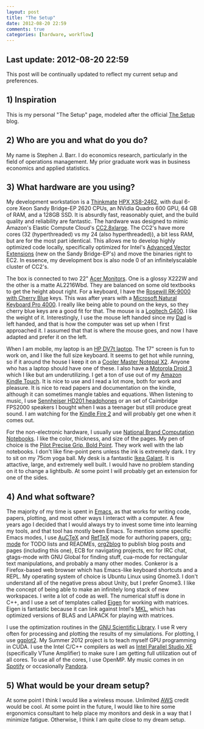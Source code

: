 ```yaml
---
layout: post
title: "The Setup"
date: 2012-08-20 22:59
comments: true
categories: [hardware, workflow]
---
```


## Last update: 2012-08-20 22:59
This post will be continually updated to reflect my current setup and preferences.

## 1) Inspiration
  This is my personal "The Setup" page, modeled after the official [The Setup] blog.

[The Setup]: http://usesthis.com


## 2) Who are you and what do you do?
  My name is Stephen J. Barr. I do economics research, particularly in the field of operations management. My prior graduate work was in business economics and applied statistics.

## 3) What hardware are you using?
  My development workstation is a [Thinkmate] [HPX XS8-2462], with dual 6-core Xeon Sandy Bridge-EP 2620 CPUs, an NVidia Quadro 600 GPU, 64 GB of RAM, and a 128GB SSD. It is absurdly fast, reasonably quiet, and the build quality and reliability are fantastic. The hardware was designed to mimic Amazon's Elastic Compute Cloud's [CC2.8xlarge]. The CC2's have more cores (32 (hyperthreaded) vs my 24 (also hyperthreaded)), a bit less RAM, but are for the most part identical. This allows me to develop highly optimized code locally, specifically optimized for Intel's [Advanced Vector Extensions] (new on the Sandy Bridge-EP's) and move the binaries right to EC2. In essence, my development box is also node 0 of an infinitelyscalable cluster of CC2's. 

The box is connected to two 22" [Acer Monitors]. One is a glossy X222W and the other is a matte AL2216Wbd. They are balanced on some old textbooks to get the height about right. For a keyboard, I have the [Rosewill RK-9000 with Cherry Blue] keys. This was after years with a [Microsoft Natural Keyboard Pro 4000]. I really like being able to pound on the keys, so they cherry blue keys are a good fit for that. The mouse is a [Logitech G400]. I like the weight of it. Interestingly, I use the mouse left handed since my [Dad] is left handed, and that is how the computer was set up when I first approached it. I assumed that that is where the mouse goes, and now I have adapted and prefer it on the left. 

When I am mobile, my laptop is an [HP DV7t laptop]. The 17" screen is fun to work on, and I like the full size keyboard. It seems to get hot while running, so if it around the house I keep it on a [Cooler Master Notepal X2]. Anyone who has a laptop should have one of these. I also have a [Motorola Droid 3] which I like but am underutilizing. I get a ton of use out of my [Amazon Kindle Touch]. It is nice to use and I read a lot more, both for work and pleasure. It is nice to read papers and documentation on the kindle, although it can sometimes mangle tables and equations. When listening to music, I use [Sennheiser HD201 headphones] or an set of Caimbridge FPS2000 speakers I bought when I was a teenager but still produce great sound. I am watching for the [Kindle Fire 2](http://www.techradar.com/us/news/mobile-computing/tablets/amazon-kindle-fire-2-release-date-news-and-rumours-1043361) and will probably get one when it comes out.

  For the non-electronic hardware, I usually use [National Brand Computation Notebooks]. I like the color, thickness, and size of the pages. My pen of choice is the [Pilot Precise Grip, Bold Point]. They work well with the lab notebooks. I don't like fine-point pens unless the ink is extremely dark. I
try to sit on my 75cm yoga ball. My desk is a fantastic [Ikea Galant](http://www.ikea.com/us/en/catalog/products/S99806947/). It is attactive, large, and extremely well built. I would have no problem standing on it to change a lightbulb. At some point I will probably get an extension for one of the sides.

[Thinkmate]: http://www.thinkmate.com
[HPX XS8-2462]: http://www.thinkmate.com/System/HPX_XS8-2462
[CC2.8xlarge]: http://aws.typepad.com/aws/2011/11/next-generation-cluster-computing-on-amazon-ec2-the-cc2-instance-type.html
[Advanced Vector Extensions]: http://software.intel.com/en-us/avx/
[Acer Monitors]: http://www.amazon.com/Acer-V223W-EJBD-22-Inch-Display/dp/B003D59FEQ/ref%3Dsr_1_1?ie%3DUTF8&qid%3D1337622028&sr%3D8-1
[Rosewill RK-9000 with Cherry Blue]: http://www.amazon.com/Rosewill-Mechanical-Keyboard-RK-9000-Cherry/dp/B004F38Y7Y/ref%3Dsr_1_2?s%3Delectronics&ie%3DUTF8&qid%3D1337621996&sr%3D1-2
[Microsoft Natural Keyboard Pro 4000]: http://www.microsoft.com/hardware/en-us/p/natural-ergonomic-keyboard-4000
[Logitech G400]: http://www.amazon.com/Logitech-Optical-Gaming-High-Precision-910-002277/dp/B0055QZ216/ref%3Dsr_1_2?ie%3DUTF8&qid%3D1337621829&sr%3D8-2
[Dad]: http://www.jeff-barr.com/
[HP DV7t laptop]: http://www.hp.com/united-states/campaigns/holiday-beats/dv7t.html
[Cooler Master Notepal X2]: http://www.amazon.com/Cooler-Master-Notepal-Notebook-R9-NBC-4WAK-GP/dp/B002MU1ZRS/ref%3Dsr_1_6?ie%3DUTF8&qid%3D1337632761&sr%3D8-6
[Motorola Droid 3]: http://www.motorola.com/Consumers/US-EN/Consumer-Product-and-Services/Mobile-Phones/DROID-3-by-MOTOROLA-US-EN
[Amazon Kindle Touch]: http://www.amazon.com/Kindle-Touch-e-Reader-Touch-Screen-Wi-Fi-Special-Offers/dp/B005890G8Y/ref%3Dsr_tr_sr_3?ie%3DUTF8&qid%3D1337632858&sr%3D8-3
[Sennheiser HD201 headphones]: http://www.amazon.com/Sennheiser-HD201-Lightweight-Over-Ear-Headphones/dp/B0007XJSQC/ref%3Dsr_1_cc_1?s%3Daps&ie%3DUTF8&qid%3D1337632884&sr%3D1-1-catcorr
[National Brand Computation Notebooks]: http://www.amazon.com/National-Computation-Notebook-Inches-43648/dp/B00007LV4B/ref%3Dsr_1_cc_3?s%3Daps&ie%3DUTF8&qid%3D1337622132&sr%3D1-3-catcorr
[Pilot Precise Grip, Bold Point]: http://www.amazon.com/Pilot-Precise-Rolling-Assorted-28934/dp/B0058NN9NY/ref%3Dsr_1_2?s%3Doffice-products&ie%3DUTF8&qid%3D1337622193&sr%3D1-2


## 4) And what software?
The majority of my time is spent in [Emacs](http://www.gnu.org/software/emacs/), as that works for writing code, papers, plotting, and most other ways I interact with a computer. A few years ago I decided that I would always try to invest some time into learning my tools, and that tool has mostly been Emacs. To mention some specific Emacs modes, I use [AuCTeX] and [RefTeX] mode for authoring papers, [org-mode] for TODO lists and READMEs, [org2blog] to publish blog posts and pages (including this one), ECB for navigating projects, erc for IRC chat, gtags-mode with GNU Global for finding stuff, cua-mode for rectangular text manipulations, and probably a many other modes. Conkeror is a Firefox-based web browser which has Emacs-like keyboard shortcuts and a REPL. My operating system of choice is Ubuntu Linux using Gnome3. I don't understand all of the negative press about Unity, but I prefer Gnome3. I like the concept of being able to make an infinitely long stack of new workspaces.   I write a lot of code as well. The numerical stuff is done in C++, and I use a set of templates called [Eigen] for working with matrices. Eigen is fantastic because it can link against Intel's [MKL], which has optimized versions of BLAS and LAPACK for playing with matrices. <!-- After I develop, I use [EC2] to get the work done. My typical framework is: -->

<!--   * write a binary which solves a model for one set of parameters -->
<!--   * take parameters over the command line -->
<!--   * solve -->
<!--   * simulate based on those parameters -->
<!--   * collect statistics based on the simulation -->
<!--   * dump these statistics to a CSV file -->

<!--   To run this binary over many different sets of parameters in parallel, I -->
<!-- have Python scripts that submit tasks to an [SQS] queue. I have a bootstrap -->
<!-- script that my EC2 instances use that do the following: -->

<!--   * get the lastest binary from [S3] -->
<!--   * check the SQS queue -->
<!--   * If a task is there, solve it -->
<!--   * Push results to S3 -->
<!--   * If there are a few consecutive reads with no tasks, shut down -->

<!--   This is a simple setup but I have performed run tens of thousands of tasks -->
<!-- this way and it seems to work. -->

<!--   I store my code in [Bitbucket], mostly using mercurial but I am learning -->
<!-- git. Before checking in, I use [kdiff3] to see what changed. --> 

I use the optimization routines in the [GNU Scientific Library].  I use R very often for processing and plotting the results of my simulations. For plotting, I use [ggplot2](http://had.co.nz/ggplot2/). My Summer 2012 project is to teach myself GPU programming in CUDA. I use the Intel C/C++ compilers as well as [Intel Parallel Studio XE] (specifically VTune Amplifier) to make sure I am getting full utilization out of all cores. To use all of the cores, I use OpenMP.   My music comes in on [Spotify] or occasionally [Pandora].

  [Emacs]: http://www.gnu.org/software/emacs/
  [Conkeror]: http://www.conkeror.org/
  [PuTTY]: http://www.chiark.greenend.org.uk/~sgtatham/putty/
  [JabRef]: http://jabref.sourceforge.net/
  [Evince]: http://projects.gnome.org/evince/
  [AuCTeX]: http://www.gnu.org/software/auctex/
  [RefTeX]: http://www.gnu.org/software/auctex/reftex.html
  [org-mode]: http://orgmode.org/
  [org2blog]: https://github.com/punchagan/org2blog
  [Eigen]: http://eigen.tuxfamily.org/index.php?title%3DMain_Page
  [MKL]: http://software.intel.com/en-us/articles/intel-mkl/
  [EC2]: http://aws.amazon.com/ec2/
  [SQS]: http://aws.amazon.com/sqs/
  [S3]: http://aws.amazon.com/s3/
  [Bitbucket]: https://bitbucket.org/stevejb/
  [kdiff3]: http://kdiff3.sourceforge.net/
  [GNU Scientific Library]: http://www.gnu.org/software/gsl/
  [Intel Parallel Studio XE]: http://software.intel.com/en-us/articles/intel-parallel-studio-xe/
  [Spotify]: http://www.spotify.com
  [Pandora]: http://www.pandora.com/


## 5) What would be your dream setup?
At some point I think I would like a wireless mouse. Unlimited [AWS] credit would be cool. At some point in the future, I would like to hire some ergonomics consultant to help place my monitors and desk in a way that I minimize fatigue. Otherwise, I think I am quite close to my dream setup.

[faster internet connection]: http://en.wikipedia.org/wiki/Optical_Carrier_transmission_rates#OC-192_.2F_STM-64_.2F_10G_SONET
[AWS]: http://aws.amazon.com/
[credit]: http://aws.amazon.com/awscredits/

